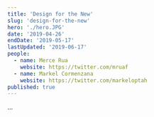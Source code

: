 ```yaml
---
title: 'Design for the New'
slug: 'design-for-the-new'
hero: './hero.JPG'
date: '2019-04-26'
endDate: '2019-05-17'
lastUpdated: '2019-06-17'
people:
  - name: Merce Rua
    website: https://twitter.com/mruaf
  - name: Markel Cormenzana
    website: https://twitter.com/markeloptah
published: true
---
```


...
